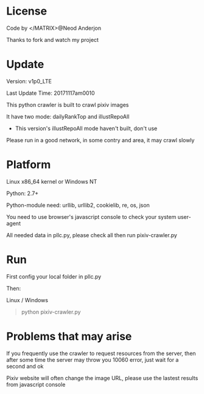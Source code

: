 License
======
Code by \</MATRIX>@Neod Anderjon

Thanks to fork and watch my project

Update
======
Version: v1p0_LTE 

Last Update Time: 20171117am0010

This python crawler is built to crawl pixiv images

It have two mode: dailyRankTop and illustRepoAll 

* This version's illustRepoAll mode haven't built, don't use

Please run in a good network, in some contry and area, it may crawl slowly

Platform
======
Linux x86_64 kernel or Windows NT

Python: 2.7+

Python-module need: urllib, urllib2, cookielib, re, os, json

You need to use browser's javascript console to check your system user-agent

All needed data in pllc.py, please check all then run pixiv-crawler.py

Run
======
First config your local folder in pllc.py

Then:

Linux / Windows
> python pixiv-crawler.py

Problems that may arise
======
If you frequently use the crawler to request resources from the server, 
then after some time the server may throw you 10060 error, 
just wait for a second and ok

Pixiv website will often change the image URL, please use the lastest results from javascript console


